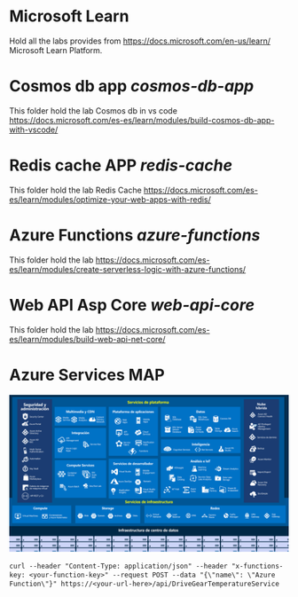 # Microsoft Learn
Hold all the labs provides from https://docs.microsoft.com/en-us/learn/ Microsoft Learn Platform.

# Cosmos db app *cosmos-db-app*
This folder hold the lab Cosmos db in vs code https://docs.microsoft.com/es-es/learn/modules/build-cosmos-db-app-with-vscode/ 
# Redis cache APP *redis-cache*
This folder hold the lab Redis Cache https://docs.microsoft.com/es-es/learn/modules/optimize-your-web-apps-with-redis/
# Azure Functions *azure-functions*
This folder hold the lab https://docs.microsoft.com/es-es/learn/modules/create-serverless-logic-with-azure-functions/
# Web API Asp Core *web-api-core*
This folder hold the lab https://docs.microsoft.com/es-es/learn/modules/build-web-api-net-core/

# Azure Services MAP

![Azure Map](services.png)

```
curl --header "Content-Type: application/json" --header "x-functions-key: <your-function-key>" --request POST --data "{\"name\": \"Azure Function\"}" https://<your-url-here>/api/DriveGearTemperatureService
```